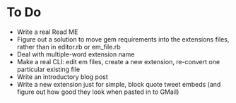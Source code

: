# To Do 

- Write a real Read ME 
- Figure out a solution to move gem requirements into the extensions files, rather than in editor.rb or em_file.rb
- Deal with multiple-word extension name
- Make a real CLI: edit em files, create a new extension, re-convert one particular existing file
- Write an introductory blog post
- Write a new extension just for simple, block quote tweet embeds (and figure out how good they look when pasted in to GMail)
